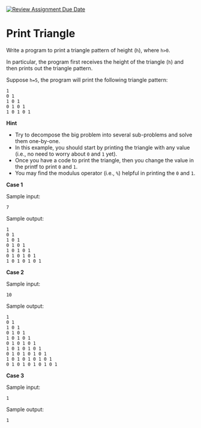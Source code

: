 [![Review Assignment Due Date](https://classroom.github.com/assets/deadline-readme-button-22041afd0340ce965d47ae6ef1cefeee28c7c493a6346c4f15d667ab976d596c.svg)](https://classroom.github.com/a/5-75BWf9)
# Print Triangle

Write a program to print a triangle pattern of height (`h`), where `h>0`.

In particular, the program first receives the height of the triangle (`h`) and then prints out the triangle pattern.

Suppose `h=5`, the program will print the following triangle pattern:

```
1 
0 1 
1 0 1 
0 1 0 1 
1 0 1 0 1
```

**Hint**
* Try to decompose the big problem into several sub-problems and solve them one-by-one.
* In this example, you should start by printing the triangle with any value (i.e., no need to worry about `0` and `1` yet).
* Once you have a code to print the triangle, then you change the value in the printf to print `0` and `1`.
* You may find the modulus operator (i.e., `%`) helpful in printing the `0` and `1`.

**Case 1**

Sample input:
```
7
```
Sample output:
```
1 
0 1 
1 0 1 
0 1 0 1 
1 0 1 0 1 
0 1 0 1 0 1 
1 0 1 0 1 0 1 
```

**Case 2**

Sample input:
```
10
```
Sample output:
```
1 
0 1 
1 0 1 
0 1 0 1 
1 0 1 0 1 
0 1 0 1 0 1 
1 0 1 0 1 0 1 
0 1 0 1 0 1 0 1 
1 0 1 0 1 0 1 0 1 
0 1 0 1 0 1 0 1 0 1 
```

**Case 3**

Sample input:
```
1
```
Sample output:
```
1 
```
